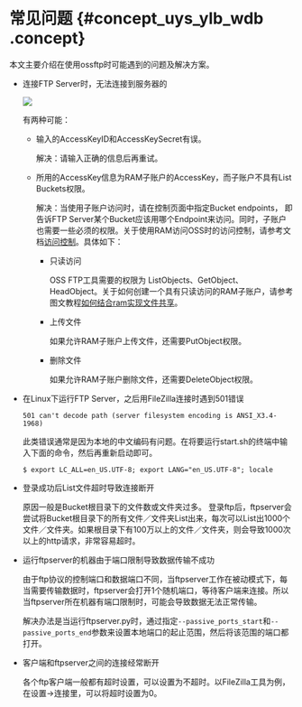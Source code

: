# 常见问题 {#concept_uys_ylb_wdb .concept}

本文主要介绍在使用ossftp时可能遇到的问题及解决方案。

-   连接FTP Server时，无法连接到服务器的

    ![](http://static-aliyun-doc.oss-cn-hangzhou.aliyuncs.com/assets/img/4864/15592960912521_zh-CN.png)

    有两种可能：

    -   输入的AccessKeyID和AccessKeySecret有误。

        解决：请输入正确的信息后再重试。

    -   所用的AccessKey信息为RAM子账户的AccessKey，而子账户不具有List Buckets权限。

        解决：当使用子账户访问时，请在控制页面中指定Bucket endpoints， 即告诉FTP Server某个Bucket应该用哪个Endpoint来访问。同时，子账户也需要一些必须的权限。关于使用RAM访问OSS时的访问控制，请参考文档[访问控制](../../../../cn.zh-CN/开发指南/权限控制/权限控制概述.md#)。具体如下：

        -   只读访问

            OSS FTP工具需要的权限为 ListObjects、GetObject、HeadObject。关于如何创建一个具有只读访问的RAM子账户，请参考图文教程[如何结合ram实现文件共享](cn.zh-CN/常用工具/ossftp/如何结合RAM实现文件共享.md#)。

        -   上传文件

            如果允许RAM子账户上传文件，还需要PutObject权限。

        -   删除文件

            如果允许RAM子账户删除文件，还需要DeleteObject权限。

-   在Linux下运行FTP Server，之后用FileZilla连接时遇到501错误

    ``` {#codeblock_25h_5k9_2hb}
    501 can't decode path (server filesystem encoding is ANSI_X3.4-1968)
    ```

    此类错误通常是因为本地的中文编码有问题。在将要运行start.sh的终端中输入下面的命令，然后再重新启动即可。

    ``` {#codeblock_azf_26x_ldb}
    $ export LC_ALL=en_US.UTF-8; export LANG="en_US.UTF-8"; locale
    ```

-   登录成功后List文件超时导致连接断开

    原因一般是Bucket根目录下的文件数或文件夹过多。 登录ftp后，ftpserver会尝试将Bucket根目录下的所有文件／文件夹List出来，每次可以List出1000个文件／文件夹。如果根目录下有100万以上的文件／文件夹，则会导致1000次以上的http请求，非常容易超时。

-   运行ftpserver的机器由于端口限制导致数据传输不成功

    由于ftp协议的控制端口和数据端口不同，当ftpserver工作在被动模式下，每当需要传输数据时，ftpserver会打开1个随机端口，等待客户端来连接。所以当ftpserver所在机器有端口限制时，可能会导致数据无法正常传输。

    解决办法是当运行ftpserver.py时，通过指定`--passive_ports_start`和`--passive_ports_end`参数来设置本地端口的起止范围，然后将该范围的端口都打开。

-   客户端和ftpserver之间的连接经常断开

    各个ftp客户端一般都有超时设置，可以设置为不超时。以FileZilla工具为例，在设置-\>连接里，可以将超时设置为0。


